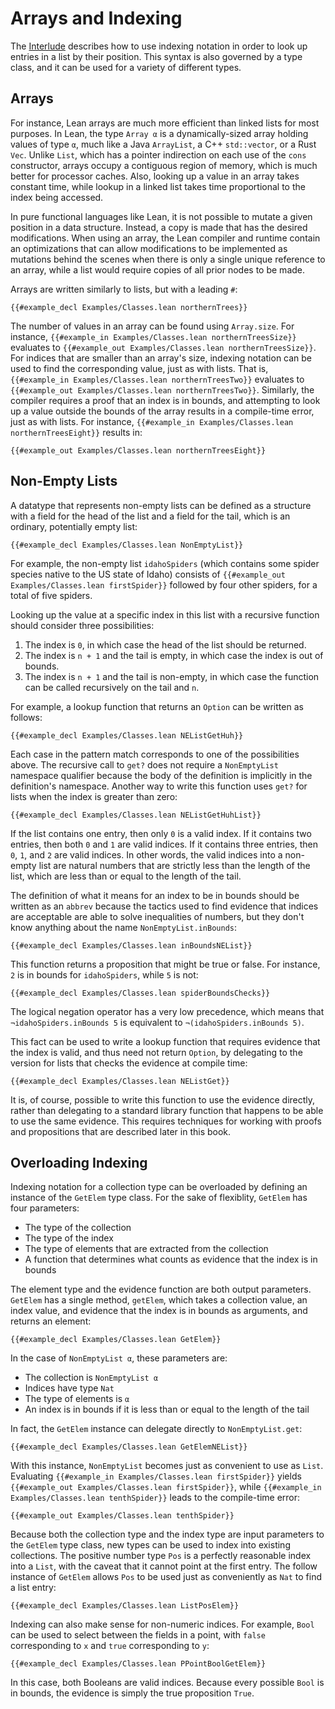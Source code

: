 # Arrays and Indexing

The [Interlude](../props-proofs-indexing.md) describes how to use indexing notation in order to look up entries in a list by their position.
This syntax is also governed by a type class, and it can be used for a variety of different types.

## Arrays
For instance, Lean arrays are much more efficient than linked lists for most purposes.
In Lean, the type `Array α` is a dynamically-sized array holding values of type `α`, much like a Java `ArrayList`, a C++ `std::vector`, or a Rust `Vec`.
Unlike `List`, which has a pointer indirection on each use of the `cons` constructor, arrays occupy a contiguous region of memory, which is much better for processor caches.
Also, looking up a value in an array takes constant time, while lookup in a linked list takes time proportional to the index being accessed.

In pure functional languages like Lean, it is not possible to mutate a given position in a data structure.
Instead, a copy is made that has the desired modifications.
When using an array, the Lean compiler and runtime contain an optimizations that can allow modifications to be implemented as mutations behind the scenes when there is only a single unique reference to an array, while a list would require copies of all prior nodes to be made.

Arrays are written similarly to lists, but with a leading `#`:
```lean
{{#example_decl Examples/Classes.lean northernTrees}}
```
The number of values in an array can be found using `Array.size`.
For instance, `{{#example_in Examples/Classes.lean northernTreesSize}}` evaluates to `{{#example_out Examples/Classes.lean northernTreesSize}}`.
For indices that are smaller than an array's size, indexing notation can be used to find the corresponding value, just as with lists.
That is, `{{#example_in Examples/Classes.lean northernTreesTwo}}` evaluates to `{{#example_out Examples/Classes.lean northernTreesTwo}}`.
Similarly, the compiler requires a proof that an index is in bounds, and attempting to look up a value outside the bounds of the array results in a compile-time error, just as with lists.
For instance, `{{#example_in Examples/Classes.lean northernTreesEight}}` results in:
```output error
{{#example_out Examples/Classes.lean northernTreesEight}}
```

## Non-Empty Lists

A datatype that represents non-empty lists can be defined as a structure with a field for the head of the list and a field for the tail, which is an ordinary, potentially empty list:
```lean
{{#example_decl Examples/Classes.lean NonEmptyList}}
```
For example, the non-empty list `idahoSpiders` (which contains some spider species native to the US state of Idaho) consists of `{{#example_out Examples/Classes.lean firstSpider}}` followed by four other spiders, for a total of five spiders.

Looking up the value at a specific index in this list with a recursive function should consider three possibilities:
 1. The index is `0`, in which case the head of the list should be returned.
 2. The index is `n + 1` and the tail is empty, in which case the index is out of bounds.
 3. The index is `n + 1` and the tail is non-empty, in which case the function can be called recursively on the tail and `n`.

For example, a lookup function that returns an `Option` can be written as follows:
```lean
{{#example_decl Examples/Classes.lean NEListGetHuh}}
```
Each case in the pattern match corresponds to one of the possibilities above.
The recursive call to `get?` does not require a `NonEmptyList` namespace qualifier because the body of the definition is implicitly in the definition's namespace.
Another way to write this function uses `get?` for lists when the index is greater than zero:
```lean
{{#example_decl Examples/Classes.lean NEListGetHuhList}}
```

If the list contains one entry, then only `0` is a valid index.
If it contains two entries, then both `0` and `1` are valid indices.
If it contains three entries, then `0`, `1`, and `2` are valid indices.
In other words, the valid indices into a non-empty list are natural numbers that are strictly less than the length of the list, which are less than or equal to the length of the tail.

The definition of what it means for an index to be in bounds should be written as an `abbrev` because the tactics used to find evidence that indices are acceptable are able to solve inequalities of numbers, but they don't know anything about the name `NonEmptyList.inBounds`:
```lean
{{#example_decl Examples/Classes.lean inBoundsNEList}}
```
This function returns a proposition that might be true or false.
For instance, `2` is in bounds for `idahoSpiders`, while `5` is not:
```lean
{{#example_decl Examples/Classes.lean spiderBoundsChecks}}
```
The logical negation operator has a very low precedence, which means that `¬idahoSpiders.inBounds 5` is equivalent to `¬(idahoSpiders.inBounds 5)`.


This fact can be used to write a lookup function that requires evidence that the index is valid, and thus need not return `Option`, by delegating to the version for lists that checks the evidence at compile time:
```lean
{{#example_decl Examples/Classes.lean NEListGet}}
```
It is, of course, possible to write this function to use the evidence directly, rather than delegating to a standard library function that happens to be able to use the same evidence.
This requires techniques for working with proofs and propositions that are described later in this book.


## Overloading Indexing

Indexing notation for a collection type can be overloaded by defining an instance of the `GetElem` type class.
For the sake of flexiblity, `GetElem` has four parameters:
 * The type of the collection
 * The type of the index
 * The type of elements that are extracted from the collection
 * A function that determines what counts as evidence that the index is in bounds

The element type and the evidence function are both output parameters.
`GetElem` has a single method, `getElem`, which takes a collection value, an index value, and evidence that the index is in bounds as arguments, and returns an element:
```lean
{{#example_decl Examples/Classes.lean GetElem}}
```
 
In the case of `NonEmptyList α`, these parameters are:
 * The collection is `NonEmptyList α`
 * Indices have type `Nat`
 * The type of elements is `α`
 * An index is in bounds if it is less than or equal to the length of the tail

In fact, the `GetElem` instance can delegate directly to `NonEmptyList.get`:
```lean
{{#example_decl Examples/Classes.lean GetElemNEList}}
```
With this instance, `NonEmptyList` becomes just as convenient to use as `List`.
Evaluating `{{#example_in Examples/Classes.lean firstSpider}}` yields `{{#example_out Examples/Classes.lean firstSpider}}`, while `{{#example_in Examples/Classes.lean tenthSpider}}` leads to the compile-time error:
```output error
{{#example_out Examples/Classes.lean tenthSpider}}
```

Because both the collection type and the index type are input parameters to the `GetElem` type class, new types can be used to index into existing collections.
The positive number type `Pos` is a perfectly reasonable index into a `List`, with the caveat that it cannot point at the first entry.
The follow instance of `GetElem` allows `Pos` to be used just as conveniently as `Nat` to find a list entry:
```lean
{{#example_decl Examples/Classes.lean ListPosElem}}
```

Indexing can also make sense for non-numeric indices.
For example, `Bool` can be used to select between the fields in a point, with `false` corresponding to `x` and `true` corresponding to `y`:
```lean
{{#example_decl Examples/Classes.lean PPointBoolGetElem}}
```
In this case, both Booleans are valid indices.
Because every possible `Bool` is in bounds, the evidence is simply the true proposition `True`.

